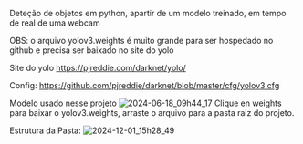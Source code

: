 Deteção de objetos em python, apartir de um modelo treinado, em tempo de real de uma webcam

OBS: o arquivo yolov3.weights é muito grande para ser hospedado no github e precisa ser baixado no site do yolo

Site do yolo https://pjreddie.com/darknet/yolo/

Config: https://github.com/pjreddie/darknet/blob/master/cfg/yolov3.cfg

Modelo usado nesse projeto
![2024-06-18_09h44_17](https://github.com/joaocn2/objdetectpy/assets/65625548/f21e70b7-c7c8-4ef5-9a47-cf1d5e19a10b)
Clique en weights para baixar o yolov3.weights, arraste o arquivo para a pasta raiz do projeto.

Estrutura da Pasta:
![2024-12-01_15h28_49](https://github.com/user-attachments/assets/5ec63e81-4b44-4cb4-b718-9f08dff5a08f)
